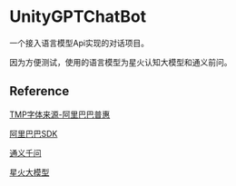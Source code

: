 # UnityGPTChatBot
 一个接入语言模型Api实现的对话项目。

因为方便测试，使用的语言模型为星火认知大模型和通义前问。



## Reference

[TMP字体来源-阿里巴巴普惠](https://www.alibabafonts.com/#/home)

[阿里巴巴SDK](https://help.aliyun.com/zh/sdk/developer-reference/v2-0-dotnet-sdk?spm=a2c4g.11174283.0.0.6a3c3a11hGi2ux)

[通义千问](https://tongyi.aliyun.com/qianwen/)

[星火大模型](https://xinghuo.xfyun.cn/)

